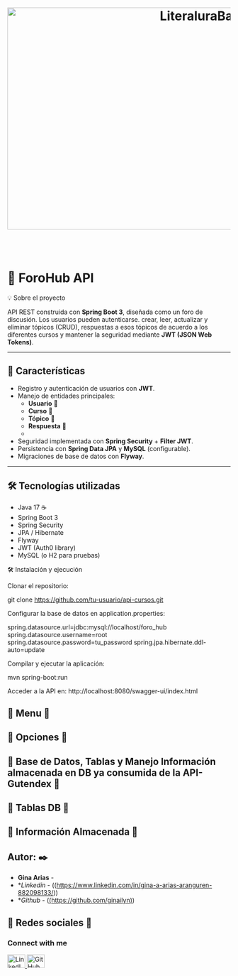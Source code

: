 <div align="center">
  <h1 align="center">
    <img width="900" height="500" alt="LiteraluraBanner" src="https://github.com/user-attachments/assets/854814cc-47bb-4ae1-83e1-73880b63ff89" />

  </h1>
</div>
<br> </br>

# 📌 ForoHub API
💡 Sobre el proyecto

API REST construida con **Spring Boot 3**, diseñada como un foro de discusión. Los usuarios pueden autenticarse. crear, leer, actualizar y eliminar tópicos (CRUD), respuestas a esos tópicos de acuerdo a los diferentes cursos y mantener la seguridad mediante **JWT (JSON Web Tokens)**.

---

## 🚀 Características

- Registro y autenticación de usuarios con **JWT**.
- Manejo de entidades principales:  
  - **Usuario** 👤  
  - **Curso** 📘  
  - **Tópico** 💬  
  - **Respuesta** 📝
  - 
- Seguridad implementada con **Spring Security** + **Filter JWT**.
- Persistencia con **Spring Data JPA** y **MySQL** (configurable).
- Migraciones de base de datos con **Flyway**.

---

## 🛠️ Tecnologías utilizadas

- Java 17 ☕
- Spring Boot 3
- Spring Security
- JPA / Hibernate
- Flyway
- JWT (Auth0 library)
- MySQL (o H2 para pruebas)


🛠️ Instalación y ejecución

Clonar el repositorio:

git clone https://github.com/tu-usuario/api-cursos.git



Configurar la base de datos en application.properties:

spring.datasource.url=jdbc:mysql://localhost/foro_hub
spring.datasource.username=root
spring.datasource.password=tu_password
spring.jpa.hibernate.ddl-auto=update


Compilar y ejecutar la aplicación:

mvn spring-boot:run


Acceder a la API en:
http://localhost:8080/swagger-ui/index.html



## 🌟 Menu 🌟


## 🌟 Opciones 🌟

## 🌟 Base de Datos, Tablas y Manejo Información almacenada en DB ya consumida de la API-Gutendex 🌟

## 📝 Tablas DB 📝



## 📝 Información Almacenada 📝

## Autor: ✒️

* **Gina Arias** -
* **Linkedin* - ((https://www.linkedin.com/in/gina-a-arias-aranguren-882098133/))
* **Github* - ([(https://github.com/ginailyn)](https://github.com/ginailyn))

## 🤝 Redes sociales 🤝

<h3 align="left">Connect with me</h3>

<a href="https://www.linkedin.com/in/[tu-usuario-linkedi](https://www.linkedin.com/in/gina-a-arias-aranguren-882098133/)/" target="_blank"> <img src="https://raw.githubusercontent.com/rahuldkjain/github-profile-readme-generator/master/src/images/icons/Social/linked-in-alt.svg" alt="LinkedIn" height="30" width="40" /> </a> <a href="https://github.com/[tu-usuario-github](https://github.com/ginailyn)" target="_blank"> <img src="https://raw.githubusercontent.com/rahuldkjain/github-profile-readme-generator/master/src/images/icons/Social/github.svg" alt="GitHub" height="30" width="40" /> </a>
